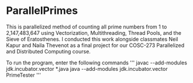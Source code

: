 # ParallelPrimes

This is parallelized method of counting all prime numbers from 1 to 2,147,483,647 using Vectorization, Multithreading, Thread Pools, and the Sieve of Eratosthenes. I conducted this work alongside classmates Neil Kapur and Naila Thevenot as a final project for our COSC-273 Parallelized and Distributed Computing course.

To run the program, enter the following commands
'''
javac --add-modules jdk.incubator.vector *.java
java --add-modules jdk.incubator.vector PrimeTester
''' 
